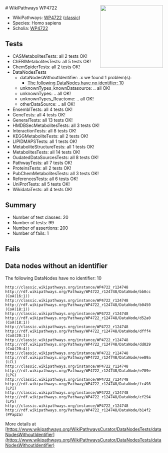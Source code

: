 <img style="float: right; width: 200px" src="https://upload.wikimedia.org/wikipedia/commons/thumb/8/83/Wplogo_with_text_500.png/640px-Wplogo_with_text_500.png" />
# WikiPathways WP4722

* WikiPathways: [WP4722](https://wikipathways.org/pathways/WP4722) ([classic](https://classic.wikipathways.org/instance/WP4722))
* Species: Homo sapiens
* Scholia: [WP4722](https://scholia.toolforge.org/wikipathways/WP4722)
## Tests
* CASMetabolitesTests: all 2 tests OK!
* ChEBIMetabolitesTests: all 5 tests OK!
* ChemSpiderTests: all 2 tests OK!
* DataNodesTests
    * dataNodesWithoutIdentifier: .x we found 1 problem(s):
        * [The following DataNodes have no identifier: 10](#8792c490)
    * unknownTypes_knownDatasource: .. all OK!
    * unknownTypes: .. all OK!
    * unknownTypes_Reactome: .. all OK!
    * otherDataSource: .. all OK!
* EnsemblTests: all 4 tests OK!
* GeneTests: all 4 tests OK!
* GeneralTests: all 13 tests OK!
* HMDBSecMetabolitesTests: all 3 tests OK!
* InteractionTests: all 8 tests OK!
* KEGGMetaboliteTests: all 2 tests OK!
* LIPIDMAPSTests: all 1 tests OK!
* MetaboliteStructureTests: all 1 tests OK!
* MetabolitesTests: all 14 tests OK!
* OudatedDataSourcesTests: all 8 tests OK!
* PathwayTests: all 7 tests OK!
* ProteinsTests: all 2 tests OK!
* PubChemMetabolitesTests: all 3 tests OK!
* ReferencesTests: all 6 tests OK!
* UniProtTests: all 5 tests OK!
* WikidataTests: all 4 tests OK!


## Summary

* Number of test classes: 20
* Number of tests: 99
* Number of assertions: 200
* Number of fails: 1

## Fails

<a name="8792c490" />

## Data nodes without an identifier

The following DataNodes have no identifier: 10
```
http://classic.wikipathways.org/instance/WP4722_r124748 http://rdf.wikipathways.org/Pathway/WP4722_r124748/DataNode/bb0cc (CoA(16:1))
http://classic.wikipathways.org/instance/WP4722_r124748 http://rdf.wikipathways.org/Pathway/WP4722_r124748/DataNode/b0450 (CoA(18:1))
http://classic.wikipathways.org/instance/WP4722_r124748 http://rdf.wikipathways.org/Pathway/WP4722_r124748/DataNode/d52a0 (CoA(18:1))
http://classic.wikipathways.org/instance/WP4722_r124748 http://rdf.wikipathways.org/Pathway/WP4722_r124748/DataNode/dfff4 (CoA(20:1))
http://classic.wikipathways.org/instance/WP4722_r124748 http://rdf.wikipathways.org/Pathway/WP4722_r124748/DataNode/dd029 (CoA(20:4))
http://classic.wikipathways.org/instance/WP4722_r124748 http://rdf.wikipathways.org/Pathway/WP4722_r124748/DataNode/ee89a (LCL)
http://classic.wikipathways.org/instance/WP4722_r124748 http://rdf.wikipathways.org/Pathway/WP4722_r124748/DataNode/e789e (LPG)
http://classic.wikipathways.org/instance/WP4722_r124748 http://rdf.wikipathways.org/Pathway/WP4722_r124748/DataNode/fc498 (LPI)
http://classic.wikipathways.org/instance/WP4722_r124748 http://rdf.wikipathways.org/Pathway/WP4722_r124748/DataNode/cf294 (LPS)
http://classic.wikipathways.org/instance/WP4722_r124748 http://rdf.wikipathways.org/Pathway/WP4722_r124748/DataNode/b14f2 (PPap2a)
```

More details at [https://www.wikipathways.org/WikiPathwaysCurator/DataNodesTests/dataNodesWithoutIdentifier](https://www.wikipathways.org/WikiPathwaysCurator/DataNodesTests/dataNodesWithoutIdentifier)

